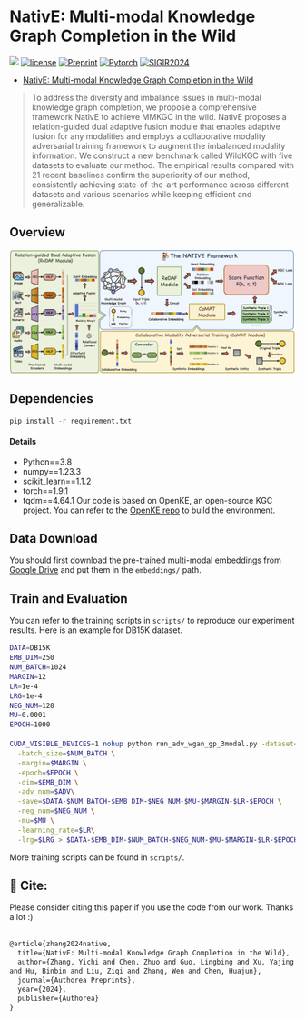 # NativE: Multi-modal Knowledge Graph Completion in the Wild
![](https://img.shields.io/badge/version-1.0.1-blue)
[![license](https://img.shields.io/github/license/mashape/apistatus.svg?maxAge=2592000)](https://github.com/zjukg/NATIVE/main/LICENSE)
[![Preprint](https://img.shields.io/badge/Preprint'24-brightgreen)](https://dl.acm.org/doi/abs/10.1145/3626772.3657800)
[![Pytorch](https://img.shields.io/badge/PyTorch-%23EE4C2C.svg?e&logo=PyTorch&logoColor=white)](https://pytorch.org/)
[![SIGIR2024](https://img.shields.io/badge/SIGIR-2024-%23bd9f65?labelColor=%2377BBDD&color=3388bb)](https://sigir-2024.github.io/index.html/)
 - [NativE: Multi-modal Knowledge Graph Completion in the Wild](https://dl.acm.org/doi/abs/10.1145/3626772.3657800)

> To address the diversity and imbalance issues in multi-modal knowledge graph completion, we propose a comprehensive framework NativE to achieve MMKGC in the wild. NativE proposes a relation-guided dual adaptive fusion module that enables adaptive fusion for any modalities and employs a collaborative modality adversarial training framework to augment the imbalanced modality information. We construct a new benchmark called WildKGC with five datasets to evaluate our method. The empirical results compared with 21 recent baselines confirm the superiority of our method, consistently achieving state-of-the-art performance across different datasets and various scenarios while keeping efficient and generalizable.

## Overview
![model](resource/model.png)

## Dependencies
```bash
pip install -r requirement.txt
```

#### Details
- Python==3.8
- numpy==1.23.3
- scikit_learn==1.1.2
- torch==1.9.1
- tqdm==4.64.1
Our code is based on OpenKE, an open-source KGC project. You can refer to the [OpenKE repo](https://github.com/thunlp/OpenKE) to build the environment.

## Data Download
You should first download the pre-trained multi-modal embeddings from [Google Drive](https://drive.google.com/drive/folders/191u4WhT_7P9Ze8Q9N3U3rdr8IWEKYMry?usp=sharing) and put them in the `embeddings/` path.

## Train and Evaluation
You can refer to the training scripts in `scripts/` to reproduce our experiment results. Here is an example for DB15K dataset.

```bash
DATA=DB15K
EMB_DIM=250
NUM_BATCH=1024
MARGIN=12
LR=1e-4
LRG=1e-4
NEG_NUM=128
MU=0.0001
EPOCH=1000

CUDA_VISIBLE_DEVICES=1 nohup python run_adv_wgan_gp_3modal.py -dataset=$DATA \
  -batch_size=$NUM_BATCH \
  -margin=$MARGIN \
  -epoch=$EPOCH \
  -dim=$EMB_DIM \
  -adv_num=$ADV\
  -save=$DATA-$NUM_BATCH-$EMB_DIM-$NEG_NUM-$MU-$MARGIN-$LR-$EPOCH \
  -neg_num=$NEG_NUM \
  -mu=$MU \
  -learning_rate=$LR\
  -lrg=$LRG > $DATA-$EMB_DIM-$NUM_BATCH-$NEG_NUM-$MU-$MARGIN-$LR-$EPOCH.txt &
```

More training scripts can be found in `scripts/`.



## 🤝 Cite:
Please consider citing this paper if you use the code from our work.
Thanks a lot :)

```bigquery

@article{zhang2024native,
  title={NativE: Multi-modal Knowledge Graph Completion in the Wild},
  author={Zhang, Yichi and Chen, Zhuo and Guo, Lingbing and Xu, Yajing and Hu, Binbin and Liu, Ziqi and Zhang, Wen and Chen, Huajun},
  journal={Authorea Preprints},
  year={2024},
  publisher={Authorea}
}
```